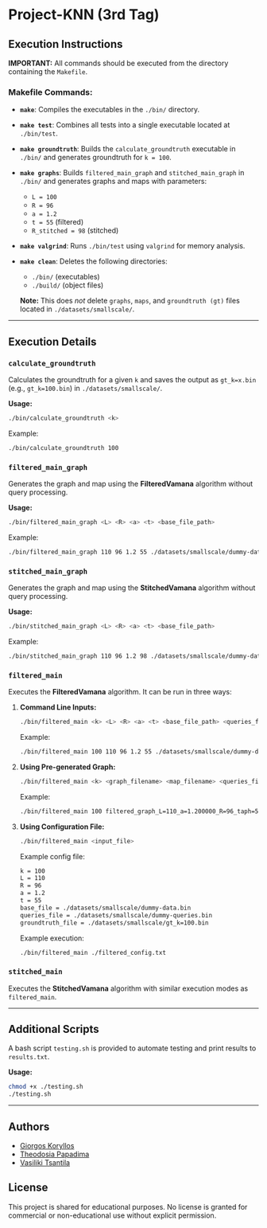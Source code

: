 # Project-KNN (3rd Tag)

## Execution Instructions
**IMPORTANT:** All commands should be executed from the directory containing the `Makefile`.

### Makefile Commands:
- **`make`**: Compiles the executables in the `./bin/` directory.
- **`make test`**: Combines all tests into a single executable located at `./bin/test`.
- **`make groundtruth`**: Builds the `calculate_groundtruth` executable in `./bin/` and generates groundtruth for `k = 100`.
- **`make graphs`**: Builds `filtered_main_graph` and `stitched_main_graph` in `./bin/` and generates graphs and maps with parameters:
  - `L = 100`
  - `R = 96`
  - `a = 1.2`
  - `t = 55` (filtered)
  - `R_stitched = 98` (stitched)
- **`make valgrind`**: Runs `./bin/test` using `valgrind` for memory analysis.
- **`make clean`**: Deletes the following directories:
  - `./bin/` (executables)
  - `./build/` (object files)

  **Note:** This does *not* delete `graphs`, `maps`, and `groundtruth (gt)` files located in `./datasets/smallscale/`.

---

## Execution Details

### `calculate_groundtruth`
Calculates the groundtruth for a given `k` and saves the output as `gt_k=x.bin` (e.g., `gt_k=100.bin`) in `./datasets/smallscale/`.

**Usage:**
```bash
./bin/calculate_groundtruth <k>
```
Example:
```bash
./bin/calculate_groundtruth 100
```

### `filtered_main_graph`
Generates the graph and map using the **FilteredVamana** algorithm without query processing.

**Usage:**
```bash
./bin/filtered_main_graph <L> <R> <a> <t> <base_file_path>
```
Example:
```bash
./bin/filtered_main_graph 110 96 1.2 55 ./datasets/smallscale/dummy-data.bin
```

### `stitched_main_graph`
Generates the graph and map using the **StitchedVamana** algorithm without query processing.

**Usage:**
```bash
./bin/stitched_main_graph <L> <R> <a> <t> <base_file_path>
```
Example:
```bash
./bin/stitched_main_graph 110 96 1.2 98 ./datasets/smallscale/dummy-data.bin
```

### `filtered_main`
Executes the **FilteredVamana** algorithm. It can be run in three ways:

1. **Command Line Inputs:**
   ```bash
   ./bin/filtered_main <k> <L> <R> <a> <t> <base_file_path> <queries_file_path> <groundtruth_file_path>
   ```
   Example:
   ```bash
   ./bin/filtered_main 100 110 96 1.2 55 ./datasets/smallscale/dummy-data.bin ./datasets/smallscale/dummy-queries.bin ./datasets/smallscale/gt_k=100.bin
   ```

2. **Using Pre-generated Graph:**
   ```bash
   ./bin/filtered_main <k> <graph_filename> <map_filename> <queries_file_path> <groundtruth_file_path>
   ```
   Example:
   ```bash
   ./bin/filtered_main 100 filtered_graph_L=110_a=1.200000_R=96_taph=55 filtered_map_L=110_a=1.200000_R=96_taph=55 ./datasets/smallscale/dummy-queries.bin ./datasets/smallscale/gt_k=100.bin
   ```

3. **Using Configuration File:**
   ```bash
   ./bin/filtered_main <input_file>
   ```
   Example config file:
   ```txt
   k = 100
   L = 110
   R = 96
   a = 1.2
   t = 55
   base_file = ./datasets/smallscale/dummy-data.bin
   queries_file = ./datasets/smallscale/dummy-queries.bin
   groundtruth_file = ./datasets/smallscale/gt_k=100.bin
   ```
   Example execution:
   ```bash
   ./bin/filtered_main ./filtered_config.txt
   ```

### `stitched_main`
Executes the **StitchedVamana** algorithm with similar execution modes as `filtered_main`.

---

## Additional Scripts
A bash script `testing.sh` is provided to automate testing and print results to `results.txt`.

**Usage:**
```bash
chmod +x ./testing.sh
./testing.sh
```

---

## Authors
- [Giorgos Koryllos](https://github.com/GeorgeKorillos)
- [Theodosia Papadima](https://github.com/sulpap)
- [Vasiliki Tsantila](https://github.com/VassTs)

## License
This project is shared for educational purposes. No license is granted for commercial or non-educational use without explicit permission.

